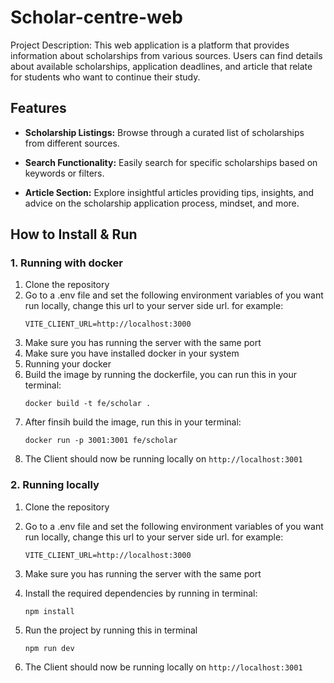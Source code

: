 # Scholar-centre-web
Project Description: This web application is a platform that provides information about scholarships from various sources. Users can find details about available scholarships, application deadlines, and article that relate for students who want to continue their study.

## Features

- **Scholarship Listings:** Browse through a curated list of scholarships from different sources.

- **Search Functionality:** Easily search for specific scholarships based on keywords or filters.

- **Article Section:** Explore insightful articles providing tips, insights, and advice on the scholarship application process, mindset, and more.

## How to Install & Run
### 1. Running with docker
1. Clone the repository
2. Go to a .env file and set the following environment variables of you want run locally, change this url to your server side url. for example:
   ```
   VITE_CLIENT_URL=http://localhost:3000
   ```
3. Make sure you has running the server with the same port
4. Make sure you have installed docker in your system
5. Running your docker
6. Build the image by running the dockerfile, you can run this in your terminal:
    ```
   docker build -t fe/scholar .
   ```
7. After finsih build the image, run this in your terminal:
    ```
   docker run -p 3001:3001 fe/scholar
   ```
8. The Client should now be running locally on `http://localhost:3001`

### 2. Running locally
1. Clone the repository
2. Go to a .env file and set the following environment variables of you want run locally, change this url to your server side url. for example:
   ```
   VITE_CLIENT_URL=http://localhost:3000
   ```
3. Make sure you has running the server with the same port
4. Install the required dependencies by running in terminal:
   ```
   npm install
   ```

5. Run the project by running this in terminal
   ```
   npm run dev
   ```
6. The Client should now be running locally on `http://localhost:3001`
